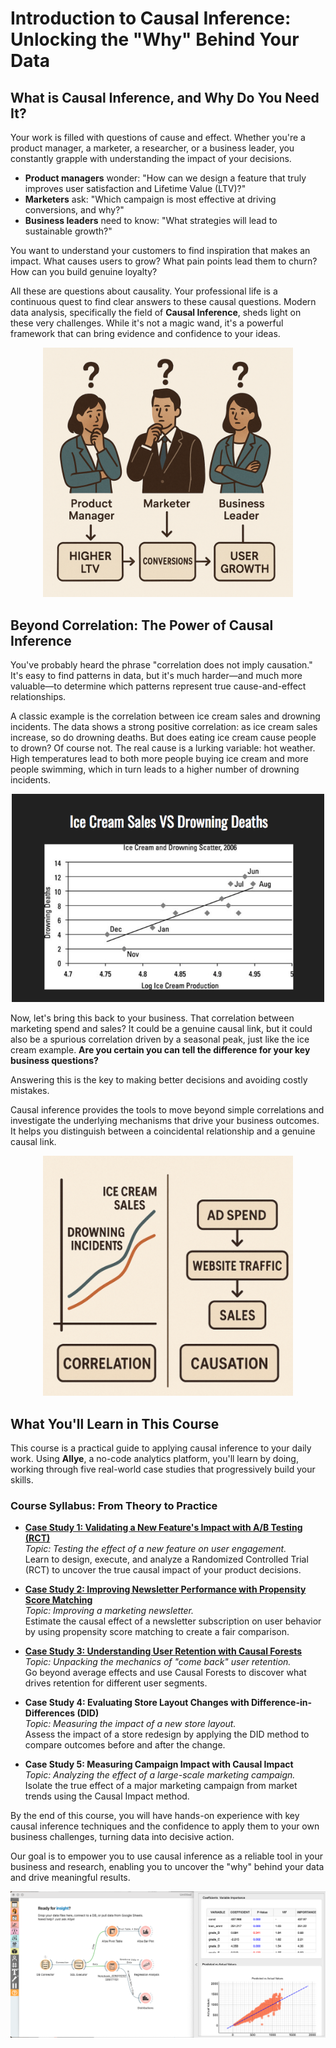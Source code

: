 # Introduction to Causal Inference: Unlocking the "Why" Behind Your Data

## What is Causal Inference, and Why Do You Need It?

Your work is filled with questions of cause and effect. Whether you're a product manager, a marketer, a researcher, or a business leader, you constantly grapple with understanding the impact of your decisions.

-   **Product managers** wonder: "How can we design a feature that truly improves user satisfaction and Lifetime Value (LTV)?"
-   **Marketers** ask: "Which campaign is most effective at driving conversions, and why?"
-   **Business leaders** need to know: "What strategies will lead to sustainable growth?"

You want to understand your customers to find inspiration that makes an impact. What causes users to grow? What pain points lead them to churn? How can you build genuine loyalty?

All these are questions about causality. Your professional life is a continuous quest to find clear answers to these causal questions. Modern data analysis, specifically the field of **Causal Inference**, sheds light on these very challenges. While it's not a magic wand, it's a powerful framework that can bring evidence and confidence to your ideas.


<p align="center">
  <img src="./imgs/onlin_introduction.png"
       alt="online_introduction" width="400">
</p>

## Beyond Correlation: The Power of Causal Inference

You've probably heard the phrase "correlation does not imply causation." It's easy to find patterns in data, but it's much harder—and much more valuable—to determine which patterns represent true cause-and-effect relationships.

A classic example is the correlation between ice cream sales and drowning incidents. The data shows a strong positive correlation: as ice cream sales increase, so do drowning deaths. But does eating ice cream cause people to drown? Of course not. The real cause is a lurking variable: hot weather. High temperatures lead to both more people buying ice cream and more people swimming, which in turn leads to a higher number of drowning incidents.

<p align="center">
  <img src="./imgs/icecream_drowning.png" alt="Ice Cream Sales vs. Drowning Incidents" width="500">
</p>

Now, let's bring this back to your business. That correlation between marketing spend and sales? It could be a genuine causal link, but it could also be a spurious correlation driven by a seasonal peak, just like the ice cream example. **Are you certain you can tell the difference for your key business questions?**

Answering this is the key to making better decisions and avoiding costly mistakes.

Causal inference provides the tools to move beyond simple correlations and investigate the underlying mechanisms that drive your business outcomes. It helps you distinguish between a coincidental relationship and a genuine causal link.

<p align="center">
  <img src="./imgs/correlation_to_causation.png" alt="correlation_to_causation" width="400">
</p>

## What You'll Learn in This Course

This course is a practical guide to applying causal inference to your daily work. Using **Allye**, a no-code analytics platform, you'll learn by doing, working through five real-world case studies that progressively build your skills.

### Course Syllabus: From Theory to Practice

- **[Case Study 1: Validating a New Feature's Impact with A/B Testing (RCT)](./case_study_1_rct.md)**  
  *Topic: Testing the effect of a new feature on user engagement.*  
  Learn to design, execute, and analyze a Randomized Controlled Trial (RCT) to uncover the true causal impact of your product decisions.

- **[Case Study 2: Improving Newsletter Performance with Propensity Score Matching](./case_study_2_propensity_score.md)**  
  *Topic: Improving a marketing newsletter.*  
  Estimate the causal effect of a newsletter subscription on user behavior by using propensity score matching to create a fair comparison.

- **[Case Study 3: Understanding User Retention with Causal Forests](./case_study_3_causal_forests.md)**  
  *Topic: Unpacking the mechanics of "come back" user retention.*  
  Go beyond average effects and use Causal Forests to discover what drives retention for different user segments.

- **Case Study 4: Evaluating Store Layout Changes with Difference-in-Differences (DID)**  
  *Topic: Measuring the impact of a new store layout.*  
  Assess the impact of a store redesign by applying the DID method to compare outcomes before and after the change.

- **Case Study 5: Measuring Campaign Impact with Causal Impact**  
  *Topic: Analyzing the effect of a large-scale marketing campaign.*  
  Isolate the true effect of a major marketing campaign from market trends using the Causal Impact method.

By the end of this course, you will have hands-on experience with key causal inference techniques and the confidence to apply them to your own business challenges, turning data into decisive action.

Our goal is to empower you to use causal inference as a reliable tool in your business and research, enabling you to uncover the "why" behind your data and drive meaningful results.

<p align="center">
  <img src="./imgs/allye_overview.png" alt="allye_overview" width="600">
</p>
